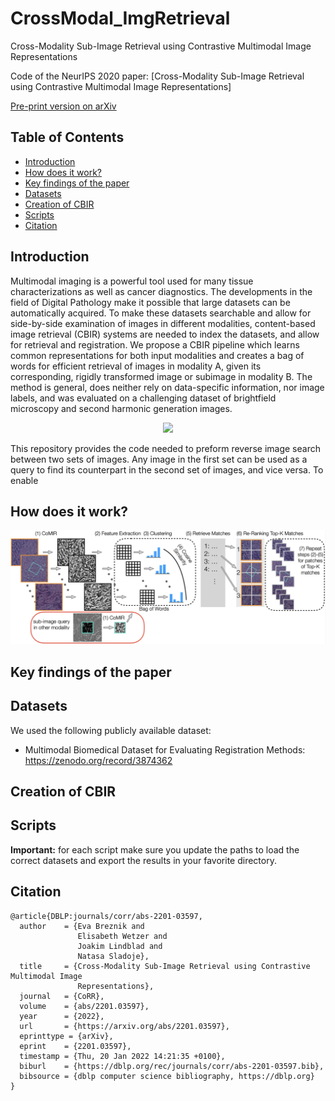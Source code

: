 # CrossModal_ImgRetrieval
Cross-Modality Sub-Image Retrieval using Contrastive Multimodal Image Representations

Code of the NeurIPS 2020 paper: [Cross-Modality Sub-Image Retrieval using Contrastive Multimodal Image Representations]

 [Pre-print version on arXiv](https://arxiv.org/abs/2201.03597)


## Table of Contents

- [Introduction](#introduction)
- [How does it work?](#how-does-it-work)
- [Key findings of the paper](#key-findings-of-the-paper)
- [Datasets](#datasets)
- [Creation of CBIR](#creation-of-cbir)
- [Scripts](#scripts)
- [Citation](#citation)


## Introduction
Multimodal imaging is a powerful tool used for many tissue characterizations as well as cancer diagnostics. The developments in the field of Digital Pathology make it possible that large datasets can be automatically acquired. To make these datasets searchable and allow for side-by-side examination of images in different modalities, content-based image retrieval (CBIR) systems are needed to index the datasets, and allow for retrieval and registration. We propose a CBIR pipeline which learns common representations for both input modalities and creates a bag of words for efficient retrieval of images in modality A, given its corresponding, rigidly transformed image or subimage in modality B. The method is general, does neither rely on data-specific information, nor image labels, and was evaluated on a challenging dataset of brightfield microscopy and second harmonic generation images.

<p align="center">
  <img src="resources/ImgRetrieval.png" width=700 />
</p>

This repository provides the code needed to preform reverse image search between two sets of images. Any image in the first set can be used as a query to find its counterpart in the second set of images, and vice versa. To enable 

## How does it work?


<p align="center">
  <img src="resources/pipeline.png" width=700 />
</p>

## Key findings of the paper

## Datasets
We used the following publicly available dataset:
* Multimodal Biomedical Dataset for Evaluating Registration Methods: https://zenodo.org/record/3874362

## Creation of CBIR

## Scripts


**Important:** for each script make sure you update the paths to load the correct
datasets and export the results in your favorite directory.

## Citation
```
@article{DBLP:journals/corr/abs-2201-03597,
  author    = {Eva Breznik and
               Elisabeth Wetzer and
               Joakim Lindblad and
               Natasa Sladoje},
  title     = {Cross-Modality Sub-Image Retrieval using Contrastive Multimodal Image
               Representations},
  journal   = {CoRR},
  volume    = {abs/2201.03597},
  year      = {2022},
  url       = {https://arxiv.org/abs/2201.03597},
  eprinttype = {arXiv},
  eprint    = {2201.03597},
  timestamp = {Thu, 20 Jan 2022 14:21:35 +0100},
  biburl    = {https://dblp.org/rec/journals/corr/abs-2201-03597.bib},
  bibsource = {dblp computer science bibliography, https://dblp.org}
}
```
